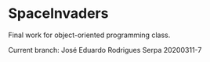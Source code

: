 # SpaceInvaders
Final work for object-oriented programming class.

Current branch: José Eduardo Rodrigues Serpa 20200311-7